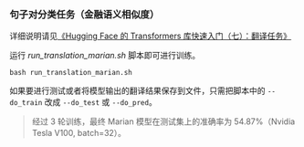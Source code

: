 ### 句子对分类任务（金融语义相似度）

详细说明请见[《Hugging Face 的 Transformers 库快速入门（七）：翻译任务》](https://xiaosheng.run/2022/03/24/transformers-note-7.html)

运行 *run_translation_marian.sh* 脚本即可进行训练。

```
bash run_translation_marian.sh
```

如果要进行测试或者将模型输出的翻译结果保存到文件，只需把脚本中的 `--do_train` 改成 `--do_test` 或 `--do_pred`。

> 经过 3 轮训练，最终 Marian 模型在测试集上的准确率为 54.87%（Nvidia Tesla V100, batch=32）。
